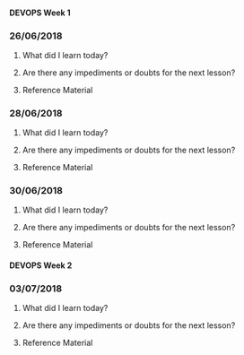 #### DEVOPS Week 1

### 26/06/2018

1. What did I learn today?

2. Are there any impediments or doubts for the next lesson?

3. Reference Material

### 28/06/2018

1. What did I learn today?

2. Are there any impediments or doubts for the next lesson?

3. Reference Material

### 30/06/2018

1. What did I learn today?

2. Are there any impediments or doubts for the next lesson?

3. Reference Material

#### DEVOPS Week 2

### 03/07/2018

1. What did I learn today?

2. Are there any impediments or doubts for the next lesson?

3. Reference Material

